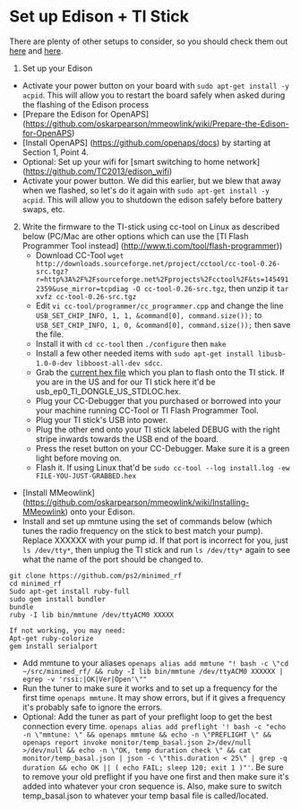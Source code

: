 
# Set up Edison + TI Stick
There are plenty of other setups to consider, so you should check them out [here](https://github.com/oskarpearson/mmeowlink/wiki) and [here](https://github.com/openaps/docs).

1. Set up your Edison
  * Activate your power button on your board with ```sudo apt-get install -y acpid```. This will allow you to restart the board safely when asked during the flashing of the Edison process
  * [Prepare the Edison for OpenAPS] (https://github.com/oskarpearson/mmeowlink/wiki/Prepare-the-Edison-for-OpenAPS)
  * [Install OpenAPS] (https://github.com/openaps/docs) by starting at Section 1, Point 4. 
  * Optional: Set up your wifi for [smart switching to home network] (https://github.com/TC2013/edison_wifi)
  * Activate your power button. We did this earlier, but we blew that away when we flashed, so let's do it again with  ```sudo apt-get install -y acpid```. This will allow you to shutdown the edison safely before battery swaps, etc.
2. Write the firmware to the TI-stick using cc-tool on Linux as described below (PC/Mac are other options which can use the [TI Flash Programmer Tool instead] (http://www.ti.com/tool/flash-programmer))
    * Download CC-Tool ```wget http://downloads.sourceforge.net/project/cctool/cc-tool-0.26-src.tgz?r=http%3A%2F%2Fsourceforge.net%2Fprojects%2Fcctool%2F&ts=1454912359&use_mirror=tcpdiag -O cc-tool-0.26-src.tgz```, then unzip it ```tar xvfz cc-tool-0.26-src.tgz```
    * Edit ```vi cc-tool/programmer/cc_programmer.cpp``` and change the line ```USB_SET_CHIP_INFO, 1, 1, &command[0], command.size());``` to ```USB_SET_CHIP_INFO, 1, 0, &command[0], command.size());``` then save the file.
    * Install it with ```cd cc-tool``` then ```./configure``` then  ```make```
    * Install a few other needed items with ```sudo apt-get install libusb-1.0-0-dev libboost-all-dev sdcc```. 
    * Grab the [current hex file](https://github.com/ps2/subg_rfspy/releases) which you plan to flash onto the TI stick. If you are in the US and for our TI stick here it'd be usb_ep0_TI_DONGLE_US_STDLOC.hex.
    * Plug your CC-Debugger that you purchased or borrowed into your your machine running CC-Tool or TI Flash Programmer Tool.
    * Plug your TI stick's USB into power.
    * Plug the other end onto your TI stick labeled DEBUG with the right stripe inwards towards the USB end of the board.
    * Press the reset button on your CC-Debugger. Make sure it is a green light before moving on.
    * Flash it. If using Linux that'd be ```sudo cc-tool --log install.log -ew FILE-YOU-JUST-GRABBED.hex```
  * [Install MMeowlink] (https://github.com/oskarpearson/mmeowlink/wiki/Installing-MMeowlink) onto your Edison.
  * Install and set up mmtune using the set of commands below (which tunes the radio frequency on the stick to best match your pump). Replace XXXXXX with your pump id. If that port is incorrect for you, just `ls /dev/tty*`, then unplug the TI stick and run `ls /dev/tty*` again to see what the name of the port should be changed to.
```
git clone https://github.com/ps2/minimed_rf
cd minimed_rf
Sudo apt-get install ruby-full
sudo gem install bundler
bundle
ruby -I lib bin/mmtune /dev/ttyACM0 XXXXX

If not working, you may need:
Apt-get ruby-colorize
gem install serialport
```
  * Add mmtune to your aliases ```openaps alias add mmtune "! bash -c \"cd ~/src/minimed_rf/ && ruby -I lib bin/mmtune /dev/ttyACM0 XXXXXX | egrep -v 'rssi:|OK|Ver|Open'\""```
  * Run the tuner to make sure it works and to set up a frequency for the first time ```openaps mmtune```. It may show errors, but if it gives a frequency it's probably safe to ignore the errors.
  * Optional: Add the tuner as part of your preflight loop to get the best connection every time. ```openaps alias add preflight '! bash -c "echo -n \"mmtune: \" && openaps mmtune && echo -n \"PREFLIGHT \" && openaps report invoke monitor/temp_basal.json 2>/dev/null >/dev/null && echo -n \"OK, temp duration check \" && cat monitor/temp_basal.json | json -c \"this.duration < 25\" | grep -q duration && echo OK || ( echo FAIL; sleep 120; exit 1 )"'```. Be sure to remove your old preflight if you have one first and then make sure it's added into whatever your cron sequence is. Also, make sure to switch temp_basal.json to whatever your temp basal file is called/located.

